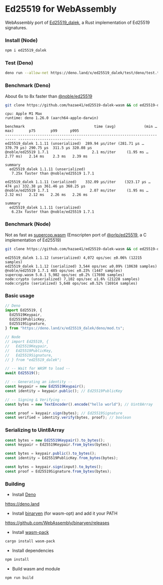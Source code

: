 # Ed25519 for WebAssembly

WebAssembly port of
[Ed25519_dalek](https://github.com/dalek-cryptography/ed25519-dalek), a Rust
implementation of Ed25519 signatures.

### Install (Node)

```bash
npm i ed25519_dalek
```

### Test (Deno)

```bash
deno run --allow-net https://deno.land/x/ed25519_dalek/test/deno/test.ts
```

### Benchmark (Deno)

About 6x to 8x faster than
[@noble/ed25519](https://github.com/paulmillr/noble-ed25519)

```bash
git clone https://github.com/hazae41/ed25519-dalek-wasm && cd ed25519-dalek-wasm/bench/deno && npm run bench
```

```
cpu: Apple M1 Max
runtime: deno 1.26.0 (aarch64-apple-darwin)

benchmark                                time (avg)             (min … max)       p75       p99      p995
--------------------------------------------------------------------------- -----------------------------
ed25519_dalek 1.1.11 (unserialized)  289.94 µs/iter (281.71 µs … 370.79 µs) 290.75 µs  311.5 µs 320.08 µs
@noble/ed25519 1.7.1                    2.1 ms/iter     (1.95 ms … 2.77 ms)   2.14 ms    2.3 ms   2.39 ms

summary
  ed25519_dalek 1.1.11 (unserialized)
   7.25x faster than @noble/ed25519 1.7.1

ed25519_dalek 1.1.11 (serialized)    332.09 µs/iter    (323.17 µs … 474 µs) 332.38 µs 361.46 µs 368.25 µs
@noble/ed25519 1.7.1                   2.07 ms/iter     (1.95 ms … 2.32 ms)   2.12 ms   2.26 ms   2.26 ms

summary
  ed25519_dalek 1.1.11 (serialized)
   6.23x faster than @noble/ed25519 1.7.1
```

### Benchmark (Node)

Not as fast as [supercop.wasm](https://github.com/nazar-pc/supercop.wasm)
(Emscripten port of [@orlp/ed25519](https://github.com/orlp/ed25519), a C
implementation of Ed25519)

```bash
git clone https://github.com/hazae41/ed25519-dalek-wasm && cd ed25519-dalek-wasm/bench/node && npm i && npm run bench
```

```
ed25519_dalek 1.1.12 (unserialized) 4,072 ops/sec ±0.06% (12215 samples)
ed25519_dalek 1.1.12 (serialized) 3,544 ops/sec ±0.09% (10638 samples)
@noble/ed25519 1.7.1 485 ops/sec ±0.23% (1447 samples)
supercop.wasm 5.0.1 5,902 ops/sec ±0.2% (17698 samples)
node:crypto (unserialized) 7,102 ops/sec ±1.6% (21228 samples)
node:crypto (serialized) 5,648 ops/sec ±0.52% (16914 samples)
```

### Basic usage

```typescript
// Deno
import Ed25519, {
  Ed25519Keypair,
  Ed25519PublicKey,
  Ed25519Signature,
} from "https://deno.land/x/ed25519_dalek/deno/mod.ts";

// Node
// import Ed25519, {
//   Ed25519Keypair,
//   Ed25519PublicKey,
//   Ed25519Signature,
// } from "ed25519_dalek";

// -- Wait for WASM to load --
await Ed25519();

// -- Generating an identity --
const keypair = new Ed25519Keypair();
const identity = keypair.public(); // Ed25519PublicKey

// -- Signing & Verifying --
const bytes = new TextEncoder().encode("hello world"); // Uint8Array

const proof = keypair.sign(bytes); // Ed25519Signature
const verified = identity.verify(bytes, proof); // boolean
```

### Serializing to Uint8Array

```typescript
const bytes = new Ed25519Keypair().to_bytes();
const keypair = Ed25519Keypair.from_bytes(bytes);
```

```typescript
const bytes = keypair.public().to_bytes();
const identity = Ed25519PublicKey.from_bytes(bytes);
```

```typescript
const bytes = keypair.sign(input).to_bytes();
const proof = Ed25519Signature.from_bytes(bytes);
```

### Building

- Install [Deno](https://github.com/denoland/deno)

https://deno.land

- Install [binaryen](https://github.com/WebAssembly/binaryen) (for wasm-opt) and
  add it your PATH

https://github.com/WebAssembly/binaryen/releases

- Install [wasm-pack](https://github.com/rustwasm/wasm-pack)

```bash
cargo install wasm-pack
```

- Install dependencies

```bash
npm install
```

- Build wasm and module

```bash
npm run build
```
